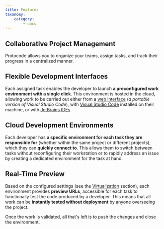 ```yaml
---
title: Features
taxonomy:
    category:
        - docs
---
```


## Collaborative Project Management  

Protocode allows you to organize your teams, assign tasks, and track their progress in a centralized manner.  

## Flexible Development Interfaces  

Each assigned task enables the developer to launch **a preconfigured work environment with a single click**. This environment is hosted in the cloud, allowing work to be carried out either from a [web interface](/connect-and-customize/web-interfaces) (_a portable version of Visual Studio Code_), with [Visual Studio Code](/connect-and-customize/visual-studio-code) installed on their machine, or with [JetBrains IDEs](/connect-and-customize/jetbrains-ides).  

## Cloud Development Environments  

Each developer has **a specific environment for each task they are responsible for** (whether within the same project or different projects), which they can **quickly connect to**. This allows them to switch between tasks without reconfiguring their workstation or to rapidly address an issue by creating a dedicated environment for the task at hand.  

## Real-Time Preview  

Based on the configured settings (see the [Virtualization](/project-configuration/containers-routing) section), each environment provides **preview URLs**, accessible for each task to functionally test the code produced by a developer. This means that all work can be **instantly tested without deployment** by anyone overseeing the project.  

Once the work is validated, all that's left is to push the changes and close the environment.  
